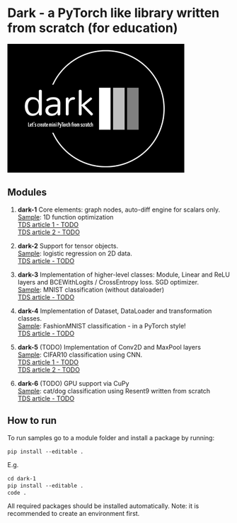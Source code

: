 # Dark - a PyTorch like library written from scratch (for education)
![Logo](logo-small.png)

## Modules

1) **dark-1** 
Core elements: graph nodes, auto-diff engine for scalars only.   
<ins>Sample</ins>: 1D function optimization   
[TDS article 1 - TODO]()    
[TDS article 2 - TODO]() 
   
1) **dark-2**
Support for tensor objects.    
<ins>Sample</ins>: logistic regression on 2D data.   
[TDS article - TODO]() 
   
1) **dark-3**
Implementation of higher-level classes: Module, Linear and ReLU layers and BCEWithLogits / CrossEntropy loss. SGD optimizer.     
<ins>Sample</ins>: MNIST classification (without dataloader)   
[TDS article - TODO]() 
   
1) **dark-4**
Implementation of Dataset, DataLoader and transformation classes.    
<ins>Sample</ins>: FashionMNIST classification - in a PyTorch style!   
[TDS article - TODO]() 

1) **dark-5** (TODO)
Implementation of Conv2D and MaxPool layers    
<ins>Sample</ins>: CIFAR10 classification using CNN.   
[TDS article 1 - TODO]()    
[TDS article 2 - TODO]()    

1) **dark-6** (TODO)
GPU support via CuPy    
<ins>Sample</ins>: cat/dog classification using Resent9 written from scratch   
[TDS article - TODO]()    


## How to run
To run samples go to a module folder and install a package by running:
```
pip install --editable .
```

E.g.
```
cd dark-1
pip install --editable .
code .
```

All required packages should be installed automatically.
Note: it is recommended to create an environment first.
